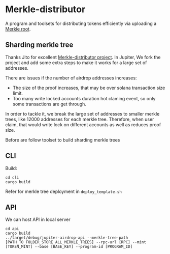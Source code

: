 # Merkle-distributor

A program and toolsets for distributing tokens efficiently via uploading a [Merkle root](https://en.wikipedia.org/wiki/Merkle_tree).

## Sharding merkle tree

Thanks Jito for excellent [Merkle-distributor project](https://github.com/jito-foundation/distributor). In Jupiter, We fork the project and add some extra steps to make it works for a large set of addresses. 

There are issues if the number of airdrop addresses increases:
- The size of the proof increases, that may be over solana transaction size limit.
- Too many write locked accounts duration hot claming event, so only some transactions are get through. 

In order to tackle it, we break the large set of addresses to smaller merkle trees, like 12000 addresses for each merkle tree. Therefore, when user claim, that would write lock on different accounts as well as reduces proof size. 

Before are follow toolset to build sharding merkle trees

## CLI
Build:

```
cd cli
cargo build
```

Refer for merkle tree deployment in `deploy_template.sh`

## API
We can host API in local server 
```
cd api
cargo build
../target/debug/jupiter-airdrop-api --merkle-tree-path [PATH_TO_FOLDER_STORE_ALL_MERKLE_TREES] --rpc-url [RPC] --mint [TOKEN_MINT] --base [BASE_KEY] --program-id [PROGRAM_ID]
```
